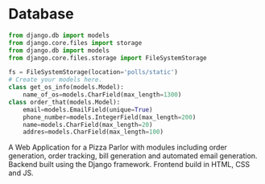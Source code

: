   
# Database
```python
from django.db import models
from django.core.files import storage
from django.db import models
from django.core.files.storage import FileSystemStorage

fs = FileSystemStorage(location='polls/static')
# Create your models here.
class get_os_info(models.Model):
    name_of_os=models.CharField(max_length=1300)
class order_that(models.Model):
    email=models.EmailField(unique=True)
    phone_number=models.IntegerField(max_length=200)
    name=models.CharField(max_length=20)
    addres=models.CharField(max_length=100)
```

A Web Application for a Pizza Parlor with modules including order generation, order tracking, bill generation and automated email generation. Backend built using the Django framework. Frontend build in HTML, CSS and JS.


